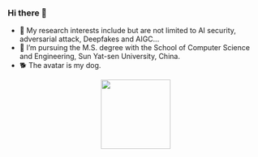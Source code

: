 ### Hi there 👋

- 🔭 My research interests include but are not limited to AI security, adversarial attack, Deepfakes and AIGC...
- 🌱 I’m pursuing the M.S. degree with the School of Computer Science and Engineering, Sun Yat-sen University, China.
- 🐕 The avatar is my dog.

<div align="center"> <img height="137px" src="https://github-readme-stats.vercel.app/api?username=ZOMIN28&hide_title=true&hide_border=true&show_icons=trueline_height=21&text_color=000&icon_color=000&bg_color=0,ea6161,ffc64d,fffc4d,52fa5a&theme=dark" /> </div>
